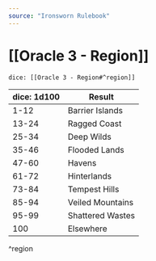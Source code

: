 ```yaml
---
source: "Ironsworn Rulebook"
---
```

# [[Oracle 3 - Region]]

`dice: [[Oracle 3 - Region#^region]]`

| dice: 1d100  | Result           |
| ----- | ---------------- |
| 1-12  | Barrier Islands  |
| 13-24 | Ragged Coast     |
| 25-34 | Deep Wilds       |
| 35-46 | Flooded Lands    |
| 47-60 | Havens           |
| 61-72 | Hinterlands      |
| 73-84 | Tempest Hills    |
| 85-94 | Veiled Mountains |
| 95-99 | Shattered Wastes |
| 100    | Elsewhere        |
^region
